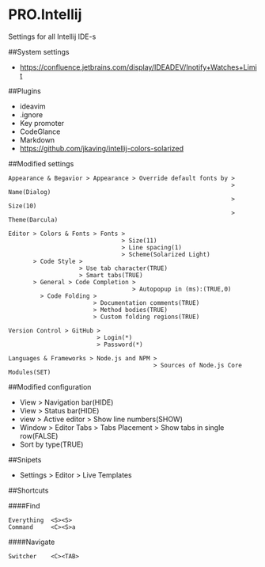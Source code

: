 # PRO.Intellij
Settings for all Intellij IDE-s

##System settings
 - https://confluence.jetbrains.com/display/IDEADEV/Inotify+Watches+Limit

##Plugins
 - ideavim
 - .ignore
 - Key promoter
 - CodeGlance
 - Markdown
 - https://github.com/jkaving/intellij-colors-solarized

##Modified settings

    Appearance & Begavior > Appearance > Override default fonts by >
                                                                   > Name(Dialog)
                                                                   > Size(10)
                                                                   > Theme(Darcula)
                               
    Editor > Colors & Fonts > Fonts > 
                                    > Size(11)
                                    > Line spacing(1)
                                    > Scheme(Solarized Light)
           > Code Style > 
                        > Use tab character(TRUE)
                        > Smart tabs(TRUE)
           > General > Code Completion >
                                       > Autopopup in (ms):(TRUE,0)
             > Code Folding >
                            > Documentation comments(TRUE)
                            > Method bodies(TRUE)
                            > Custom folding regions(TRUE)

    Version Control > GitHub > 
                             > Login(*)
                             > Password(*)

    Languages & Frameworks > Node.js and NPM >
                                             > Sources of Node.js Core Modules(SET)

##Modified configuration
 - View > Navigation bar(HIDE)
 - View > Status bar(HIDE)
 - view > Active editor > Show line numbers(SHOW)
 - Window > Editor Tabs > Tabs Placement > Show tabs in single row(FALSE)
 - <project gear> Sort by type(TRUE)

##Snipets
 - Settings > Editor > Live Templates

##Shortcuts

####Find

    Everything	<S><S>
    Command		<C><S>a 	

####Navigate

    Switcher 	<C><TAB>
